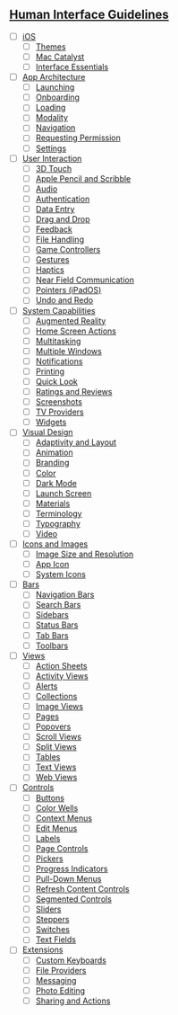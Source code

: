 ## [Human Interface Guidelines](https://developer.apple.com/design/human-interface-guidelines/ios/overview/themes/)
- [ ] [iOS](https://github.com/KangKyung/Apple-Guideline-kor/tree/main/Human%20Interface%20Guidelines/)
  - [ ] [Themes](https://github.com/KangKyung/Apple-Guideline-kor/tree/main/Human%20Interface%20Guidelines/)
  - [ ] [Mac Catalyst](https://github.com/KangKyung/Apple-Guideline-kor/tree/main/Human%20Interface%20Guidelines/)
  - [ ] [Interface Essentials](https://github.com/KangKyung/Apple-Guideline-kor/tree/main/Human%20Interface%20Guidelines/)

- [ ] [App Architecture](https://github.com/KangKyung/Apple-Guideline-kor/tree/main/Human%20Interface%20Guidelines/)
  - [ ] [Launching](https://github.com/KangKyung/Apple-Guideline-kor/tree/main/Human%20Interface%20Guidelines/)
  - [ ] [Onboarding](https://github.com/KangKyung/Apple-Guideline-kor/tree/main/Human%20Interface%20Guidelines/)
  - [ ] [Loading](https://github.com/KangKyung/Apple-Guideline-kor/tree/main/Human%20Interface%20Guidelines/)
  - [ ] [Modality](https://github.com/KangKyung/Apple-Guideline-kor/tree/main/Human%20Interface%20Guidelines/)
  - [ ] [Navigation](https://github.com/KangKyung/Apple-Guideline-kor/tree/main/Human%20Interface%20Guidelines/)
  - [ ] [Requesting Permission](https://github.com/KangKyung/Apple-Guideline-kor/tree/main/Human%20Interface%20Guidelines/)
  - [ ] [Settings](https://github.com/KangKyung/Apple-Guideline-kor/tree/main/Human%20Interface%20Guidelines/)

- [ ] [User Interaction](https://github.com/KangKyung/Apple-Guideline-kor/tree/main/Human%20Interface%20Guidelines/)
  - [ ] [3D Touch](https://github.com/KangKyung/Apple-Guideline-kor/tree/main/Human%20Interface%20Guidelines/)
  - [ ] [Apple Pencil and Scribble](https://github.com/KangKyung/Apple-Guideline-kor/tree/main/Human%20Interface%20Guidelines/)
  - [ ] [Audio](https://github.com/KangKyung/Apple-Guideline-kor/tree/main/Human%20Interface%20Guidelines/)
  - [ ] [Authentication](https://github.com/KangKyung/Apple-Guideline-kor/tree/main/Human%20Interface%20Guidelines/)
  - [ ] [Data Entry](https://github.com/KangKyung/Apple-Guideline-kor/tree/main/Human%20Interface%20Guidelines/)
  - [ ] [Drag and Drop](https://github.com/KangKyung/Apple-Guideline-kor/tree/main/Human%20Interface%20Guidelines/)
  - [ ] [Feedback](https://github.com/KangKyung/Apple-Guideline-kor/tree/main/Human%20Interface%20Guidelines/)
  - [ ] [File Handling](https://github.com/KangKyung/Apple-Guideline-kor/tree/main/Human%20Interface%20Guidelines/)
  - [ ] [Game Controllers](https://github.com/KangKyung/Apple-Guideline-kor/tree/main/Human%20Interface%20Guidelines/)
  - [ ] [Gestures](https://github.com/KangKyung/Apple-Guideline-kor/tree/main/Human%20Interface%20Guidelines/)
  - [ ] [Haptics](https://github.com/KangKyung/Apple-Guideline-kor/tree/main/Human%20Interface%20Guidelines/)
  - [ ] [Near Field Communication](https://github.com/KangKyung/Apple-Guideline-kor/tree/main/Human%20Interface%20Guidelines/)
  - [ ] [Pointers (iPadOS)](https://github.com/KangKyung/Apple-Guideline-kor/tree/main/Human%20Interface%20Guidelines/)
  - [ ] [Undo and Redo](https://github.com/KangKyung/Apple-Guideline-kor/tree/main/Human%20Interface%20Guidelines/)

- [ ] [System Capabilities](https://github.com/KangKyung/Apple-Guideline-kor/tree/main/Human%20Interface%20Guidelines/)
  - [ ] [Augmented Reality](https://github.com/KangKyung/Apple-Guideline-kor/tree/main/Human%20Interface%20Guidelines/)
  - [ ] [Home Screen Actions](https://github.com/KangKyung/Apple-Guideline-kor/tree/main/Human%20Interface%20Guidelines/)
  - [ ] [Multitasking](https://github.com/KangKyung/Apple-Guideline-kor/tree/main/Human%20Interface%20Guidelines/)
  - [ ] [Multiple Windows](https://github.com/KangKyung/Apple-Guideline-kor/tree/main/Human%20Interface%20Guidelines/)
  - [ ] [Notifications](https://github.com/KangKyung/Apple-Guideline-kor/tree/main/Human%20Interface%20Guidelines/)
  - [ ] [Printing](https://github.com/KangKyung/Apple-Guideline-kor/tree/main/Human%20Interface%20Guidelines/)
  - [ ] [Quick Look](https://github.com/KangKyung/Apple-Guideline-kor/tree/main/Human%20Interface%20Guidelines/)
  - [ ] [Ratings and Reviews](https://github.com/KangKyung/Apple-Guideline-kor/tree/main/Human%20Interface%20Guidelines/)
  - [ ] [Screenshots](https://github.com/KangKyung/Apple-Guideline-kor/tree/main/Human%20Interface%20Guidelines/)
  - [ ] [TV Providers](https://github.com/KangKyung/Apple-Guideline-kor/tree/main/Human%20Interface%20Guidelines/)
  - [ ] [Widgets](https://github.com/KangKyung/Apple-Guideline-kor/tree/main/Human%20Interface%20Guidelines/)

- [ ] [Visual Design](https://github.com/KangKyung/Apple-Guideline-kor/tree/main/Human%20Interface%20Guidelines/)
  - [ ] [Adaptivity and Layout](https://github.com/KangKyung/Apple-Guideline-kor/tree/main/Human%20Interface%20Guidelines/)
  - [ ] [Animation](https://github.com/KangKyung/Apple-Guideline-kor/tree/main/Human%20Interface%20Guidelines/)
  - [ ] [Branding](https://github.com/KangKyung/Apple-Guideline-kor/tree/main/Human%20Interface%20Guidelines/)
  - [ ] [Color](https://github.com/KangKyung/Apple-Guideline-kor/tree/main/Human%20Interface%20Guidelines/)
  - [ ] [Dark Mode](https://github.com/KangKyung/Apple-Guideline-kor/tree/main/Human%20Interface%20Guidelines/)
  - [ ] [Launch Screen](https://github.com/KangKyung/Apple-Guideline-kor/tree/main/Human%20Interface%20Guidelines/)
  - [ ] [Materials](https://github.com/KangKyung/Apple-Guideline-kor/tree/main/Human%20Interface%20Guidelines/)
  - [ ] [Terminology](https://github.com/KangKyung/Apple-Guideline-kor/tree/main/Human%20Interface%20Guidelines/)
  - [ ] [Typography](https://github.com/KangKyung/Apple-Guideline-kor/tree/main/Human%20Interface%20Guidelines/)
  - [ ] [Video](https://github.com/KangKyung/Apple-Guideline-kor/tree/main/Human%20Interface%20Guidelines/)

- [ ] [Icons and Images](https://github.com/KangKyung/Apple-Guideline-kor/tree/main/Human%20Interface%20Guidelines/)
  - [ ] [Image Size and Resolution](https://github.com/KangKyung/Apple-Guideline-kor/tree/main/Human%20Interface%20Guidelines/)
  - [ ] [App Icon](https://github.com/KangKyung/Apple-Guideline-kor/tree/main/Human%20Interface%20Guidelines/)
  - [ ] [System Icons](https://github.com/KangKyung/Apple-Guideline-kor/tree/main/Human%20Interface%20Guidelines/)

- [ ] [Bars](https://github.com/KangKyung/Apple-Guideline-kor/tree/main/Human%20Interface%20Guidelines/)
  - [ ] [Navigation Bars](https://github.com/KangKyung/Apple-Guideline-kor/tree/main/Human%20Interface%20Guidelines/)
  - [ ] [Search Bars](https://github.com/KangKyung/Apple-Guideline-kor/tree/main/Human%20Interface%20Guidelines/)
  - [ ] [Sidebars](https://github.com/KangKyung/Apple-Guideline-kor/tree/main/Human%20Interface%20Guidelines/)
  - [ ] [Status Bars](https://github.com/KangKyung/Apple-Guideline-kor/tree/main/Human%20Interface%20Guidelines/)
  - [ ] [Tab Bars](https://github.com/KangKyung/Apple-Guideline-kor/tree/main/Human%20Interface%20Guidelines/)
  - [ ] [Toolbars](https://github.com/KangKyung/Apple-Guideline-kor/tree/main/Human%20Interface%20Guidelines/)

- [ ] [Views](https://github.com/KangKyung/Apple-Guideline-kor/tree/main/Human%20Interface%20Guidelines/)
  - [ ] [Action Sheets](https://github.com/KangKyung/Apple-Guideline-kor/tree/main/Human%20Interface%20Guidelines/)
  - [ ] [Activity Views](https://github.com/KangKyung/Apple-Guideline-kor/tree/main/Human%20Interface%20Guidelines/)
  - [ ] [Alerts](https://github.com/KangKyung/Apple-Guideline-kor/tree/main/Human%20Interface%20Guidelines/)
  - [ ] [Collections](https://github.com/KangKyung/Apple-Guideline-kor/tree/main/Human%20Interface%20Guidelines/)
  - [ ] [Image Views](https://github.com/KangKyung/Apple-Guideline-kor/tree/main/Human%20Interface%20Guidelines/)
  - [ ] [Pages](https://github.com/KangKyung/Apple-Guideline-kor/tree/main/Human%20Interface%20Guidelines/)
  - [ ] [Popovers](https://github.com/KangKyung/Apple-Guideline-kor/tree/main/Human%20Interface%20Guidelines/)
  - [ ] [Scroll Views](https://github.com/KangKyung/Apple-Guideline-kor/tree/main/Human%20Interface%20Guidelines/)
  - [ ] [Split Views](https://github.com/KangKyung/Apple-Guideline-kor/tree/main/Human%20Interface%20Guidelines/)
  - [ ] [Tables](https://github.com/KangKyung/Apple-Guideline-kor/tree/main/Human%20Interface%20Guidelines/)
  - [ ] [Text Views](https://github.com/KangKyung/Apple-Guideline-kor/tree/main/Human%20Interface%20Guidelines/)
  - [ ] [Web Views](https://github.com/KangKyung/Apple-Guideline-kor/tree/main/Human%20Interface%20Guidelines/)

- [ ] [Controls](https://github.com/KangKyung/Apple-Guideline-kor/tree/main/Human%20Interface%20Guidelines/)
  - [ ] [Buttons](https://github.com/KangKyung/Apple-Guideline-kor/tree/main/Human%20Interface%20Guidelines/)
  - [ ] [Color Wells](https://github.com/KangKyung/Apple-Guideline-kor/tree/main/Human%20Interface%20Guidelines/)
  - [ ] [Context Menus](https://github.com/KangKyung/Apple-Guideline-kor/tree/main/Human%20Interface%20Guidelines/)
  - [ ] [Edit Menus](https://github.com/KangKyung/Apple-Guideline-kor/tree/main/Human%20Interface%20Guidelines/)
  - [ ] [Labels](https://github.com/KangKyung/Apple-Guideline-kor/tree/main/Human%20Interface%20Guidelines/)
  - [ ] [Page Controls](https://github.com/KangKyung/Apple-Guideline-kor/tree/main/Human%20Interface%20Guidelines/)
  - [ ] [Pickers](https://github.com/KangKyung/Apple-Guideline-kor/tree/main/Human%20Interface%20Guidelines/)
  - [ ] [Progress Indicators](https://github.com/KangKyung/Apple-Guideline-kor/tree/main/Human%20Interface%20Guidelines/)
  - [ ] [Pull-Down Menus](https://github.com/KangKyung/Apple-Guideline-kor/tree/main/Human%20Interface%20Guidelines/)
  - [ ] [Refresh Content Controls](https://github.com/KangKyung/Apple-Guideline-kor/tree/main/Human%20Interface%20Guidelines/)
  - [ ] [Segmented Controls](https://github.com/KangKyung/Apple-Guideline-kor/tree/main/Human%20Interface%20Guidelines/)
  - [ ] [Sliders](https://github.com/KangKyung/Apple-Guideline-kor/tree/main/Human%20Interface%20Guidelines/)
  - [ ] [Steppers](https://github.com/KangKyung/Apple-Guideline-kor/tree/main/Human%20Interface%20Guidelines/)
  - [ ] [Switches](https://github.com/KangKyung/Apple-Guideline-kor/tree/main/Human%20Interface%20Guidelines/)
  - [ ] [Text Fields](https://github.com/KangKyung/Apple-Guideline-kor/tree/main/Human%20Interface%20Guidelines/)

- [ ] [Extensions](https://github.com/KangKyung/Apple-Guideline-kor/tree/main/Human%20Interface%20Guidelines/)
  - [ ] [Custom Keyboards](https://github.com/KangKyung/Apple-Guideline-kor/tree/main/Human%20Interface%20Guidelines/)
  - [ ] [File Providers](https://github.com/KangKyung/Apple-Guideline-kor/tree/main/Human%20Interface%20Guidelines/)
  - [ ] [Messaging](https://github.com/KangKyung/Apple-Guideline-kor/tree/main/Human%20Interface%20Guidelines/)
  - [ ] [Photo Editing](https://github.com/KangKyung/Apple-Guideline-kor/tree/main/Human%20Interface%20Guidelines/)
  - [ ] [Sharing and Actions](https://github.com/KangKyung/Apple-Guideline-kor/tree/main/Human%20Interface%20Guidelines/)
